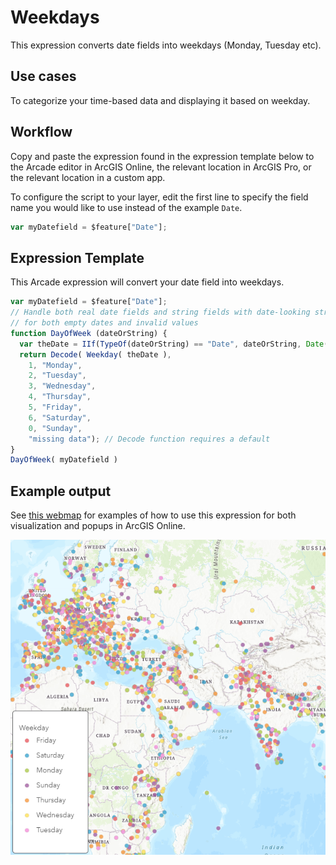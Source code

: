 # Weekdays

This expression converts date fields into weekdays (Monday, Tuesday etc).

## Use cases

To categorize your time-based data and displaying it based on weekday.

## Workflow

Copy and paste the expression found in the expression template below to the Arcade editor in ArcGIS Online, the relevant location in ArcGIS Pro, or the relevant location in a custom app.

To configure the script to your layer, edit the first line to specify the field name you would like to use instead of the example `Date`.

```js
var myDatefield = $feature["Date"];
```

## Expression Template
This Arcade expression will convert your date field into weekdays.

```js
var myDatefield = $feature["Date"];
// Handle both real date fields and string fields with date-looking strings
// for both empty dates and invalid values
function DayOfWeek (dateOrString) {
  var theDate = IIf(TypeOf(dateOrString) == "Date", dateOrString, Date(dateOrString));
  return Decode( Weekday( theDate ),
    1, "Monday",
    2, "Tuesday",
    3, "Wednesday",
    4, "Thursday",
    5, "Friday",
    6, "Saturday",
    0, "Sunday",
    "missing data"); // Decode function requires a default
}
DayOfWeek( myDatefield )
```

## Example output

See [this webmap](https://jsapi.maps.arcgis.com/home/webmap/viewer.html?webmap=1cd4e31d7c414cf9bfd1ca2fe9dd1dfd) for examples of how to use this expression for both visualization and popups in ArcGIS Online.

![Mapping by week day](./images/weekdays.png)
